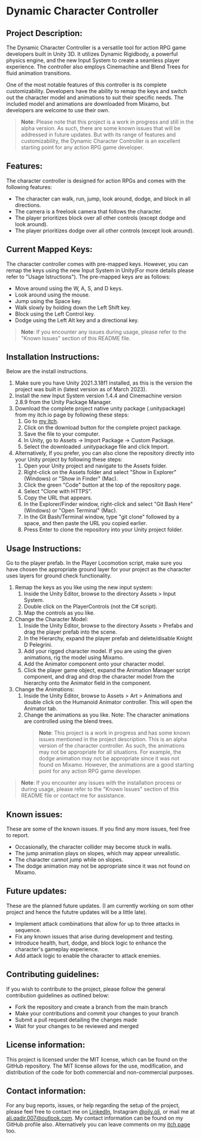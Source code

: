 # Dynamic Character Controller

## Project Description:

The Dynamic Character Controller is a versatile tool for action RPG game developers built in Unity 3D. It utilizes Dynamic Rigidbody, a powerful physics engine, and the new Input System to create a seamless player experience. The controller also employs Cinemachine and Blend Trees for fluid animation transitions.

One of the most notable features of this controller is its complete customizability. Developers have the ability to remap the keys and switch out the character model and animations to suit their specific needs. The included model and animations are downloaded from Mixamo, but developers are welcome to use their own.

> **Note**: Please note that this project is a work in progress and still in the alpha version. As such, there are some known issues that will be addressed in future updates. But with its range of features and customizability, the Dynamic Character Controller is an excellent starting point for any action RPG game developer.

## Features:

The character controller is designed for action RPGs and comes with the following features:

-   The character can walk, run, jump, look around, dodge, and block in all directions.
-   The camera is a freelook camera that follows the character.
-   The player prioritizes block over all other controls (except dodge and look around).
-   The player prioritizes dodge over all other controls (except look around).

## Current Mapped Keys:

The character controller comes with pre-mapped keys. However, you can remap the keys using the new Input System in Unity(For more details please refer to "Usage Istructions"). The pre-mapped keys are as follows:

-   Move around using the W, A, S, and D keys.
-   Look around using the mouse.
-   Jump using the Space key.
-   Walk slowly by holding down the Left Shift key.
-   Block using the Left Control key.
-   Dodge using the Left Alt key and a directional key.

> **Note**: If you encounter any issues during usage, please refer to the "Known Issues" section of this README file.

## Installation Instructions:

Below are the install instructions.

1. Make sure you have Unity 2021.3.18f1 installed, as this is the version the project was built in (latest version as of March 2023).
2. Install the new Input System version 1.4.4 and Cinemachine version 2.8.9 from the Unity Package Manager.
3. Download the complete project native unity package (.unitypackage) from my itch.io page by following these steps:
    1. Go to [my itch](https://aliqadir.itch.io/dynamic-character-controller "Itch Link").
    2. Click on the download button for the complete project package.
    3. Save the file to your computer.
    4. In Unity, go to Assets -> Import Package -> Custom Package.
    5. Select the downloaded .unitypackage file and click Import.
4. Alternatively, If you prefer, you can also clone the repository directly into your Unity project by following these steps:
    1. Open your Unity project and navigate to the Assets folder.
    2. Right-click on the Assets folder and select "Show in Explorer" (Windows) or "Show in Finder" (Mac).
    3. Click the green "Code" button at the top of the repository page.
    4. Select "Clone with HTTPS".
    5. Copy the URL that appears.
    6. In the Explorer/Finder window, right-click and select "Git Bash Here" (Windows) or "Open Terminal" (Mac).
    7. In the Git Bash/Terminal window, type "git clone" followed by a space, and then paste the URL you copied earlier.
    8. Press Enter to clone the repository into your Unity project folder.

## Usage Instructions:

Go to the player prefab. In the Player Locomotion script, make sure you have chosen the appropriate ground layer for your project as the character uses layers for ground check functionality.

1. Remap the keys as you like using the new input system:
    1. Inside the Unity Editor, browse to the directory Assets > Input System.
    2. Double click on the PlayerControls (not the C# script).
    3. Map the controls as you like.
2. Change the Character Model:
    1. Inside the Unity Editor, browse to the directory Assets > Prefabs and drag the player prefab into the scene.
    2. In the Hierarchy, expand the player prefab and delete/disable Knight D Pelegrini.
    3. Add your rigged character model. If you are using the given animations, rig the model using Mixamo.
    4. Add the Animator component onto your character model.
    5. Click the player game object, expand the Animation Manager script component, and drag and drop the character model from the hierarchy onto the Animator field in the component.
3. Change the Animations:
    1. Inside the Unity Editor, browse to Assets > Art > Animations and double click on the Humanoid Animator controller. This will open the Animator tab.
    2. Change the animations as you like. Note: The character animations are controlled using the blend trees.
        > **Note**: This project is a work in progress and has some known issues mentioned in the project description. This is an alpha version of the character controller. As such, the animations may not be appropriate for all situations. For example, the dodge animation may not be appropriate since it was not found on Mixamo. However, the animations are a good starting point for any action RPG game developer.

> **Note**: If you encounter any issues with the installation process or during usage, please refer to the "Known Issues" section of this README file or contact me for assistance.

## Known issues:

These are some of the known issues. If you find any more issues, feel free to report.

-   Occasionally, the character collider may become stuck in walls.
-   The jump animation plays on slopes, which may appear unrealistic.
-   The character cannot jump while on slopes.
-   The dodge animation may not be appropriate since it was not found on Mixamo.

## Future updates:

These are the planned future updates. (I am currently working on som other project and hence the fututre updates will be a little late).

-   Implement attack combinations that allow for up to three attacks in sequence.
-   Fix any known issues that arise during development and testing.
-   Introduce health, hurt, dodge, and block logic to enhance the character's gameplay experience.
-   Add attack logic to enable the character to attack enemies.

## Contributing guidelines:

If you wish to contribute to the project, please follow the general contribution guidelines as outlined below:

-   Fork the repository and create a branch from the main branch
-   Make your contributions and commit your changes to your branch
-   Submit a pull request detailing the changes made
-   Wait for your changes to be reviewed and merged

## License information:

This project is licensed under the MIT license, which can be found on the GitHub repository. The MIT license allows for the use, modification, and distribution of the code for both commercial and non-commercial purposes.

## Contact information:

For any bug reports, issues, or help regarding the setup of the project, please feel free to contact me on [LinkedIn](https://www.linkedin.com/in/ali-qadir-1509b1226/ "LinkedIn Profile"), Instagram [@oily.oli](https://www.instagram.com/oily.oli/ "Insta @oily.oli"), or mail me at [ali.qadir.007@outlook.com](mailto:ali.qadir.007@outlook.com?subject=[GitHub]%20Dynamic%20Character%20Controller%20Issue "Mail to Ali Qadir"). My contact information can be found on my GitHub profile also.
Alternatively you can leave comments on my [itch page](https://aliqadir.itch.io/dynamic-character-controller "Itch Link") too.
